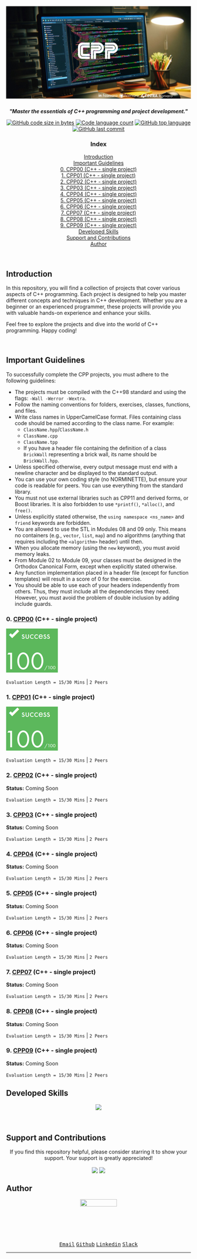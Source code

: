 <h1 align="center"><a href="https://github.com/f-corvaro/CPP">
	<img src="https://github.com/f-corvaro/CPP/blob/main/.extra/cpp.png" alt="CPP">
  </a></h1>
  
<p align="center">
	<b><i>"Master the essentials of C++ programming and project development."</i></b><br>
</p>
<p align="center" style="text-decoration: none;">
    <a href="https://github.com/f-corvaro/CPP"><img alt="GitHub code size in bytes" src="https://img.shields.io/github/languages/code-size/f-corvaro/CPP?color=blueviolet" /></a>
    <a href="https://github.com/f-corvaro/CPP"><img alt="Code language count" src="https://img.shields.io/github/languages/count/f-corvaro/CPP?color=yellow" /></a>
    <a href="https://github.com/f-corvaro/CPP"><img alt="GitHub top language" src="https://img.shields.io/github/languages/top/f-corvaro/CPP?color=blueviolet" /></a>
    <a href="https://github.com/f-corvaro/CPP"><img alt="GitHub last commit" src="https://img.shields.io/github/last-commit/f-corvaro/CPP?color=yellow" /></a>
</p>

<h3 align="center">Index</h3>
<p align="center">

<p align="center">
  <a href="#introduction">Introduction</a><br>
  <a href="#important-guidelines">Important Guidelines</a><br>
  <a href="#0-cpp00-c---single-project">0. CPP00 (C++ - single project)</a><br>
  <a href="#1-cpp01-c---single-project">1. CPP01 (C++ - single project)</a><br>
  <a href="#2-cpp02-c---single-project">2. CPP02 (C++ - single project)</a><br>
  <a href="#3-cpp03-c---single-project">3. CPP03 (C++ - single project)</a><br>
  <a href="#4-cpp04-c---single-project">4. CPP04 (C++ - single project)</a><br>
  <a href="#5-cpp05-c---single-project">5. CPP05 (C++ - single project)</a><br>
  <a href="#6-cpp06-c---single-project">6. CPP06 (C++ - single project)</a><br>
  <a href="#7-cpp07-c---single-project">7. CPP07 (C++ - single project)</a><br>
  <a href="#8-cpp08-c---single-project">8. CPP08 (C++ - single project)</a><br>
  <a href="#9-cpp09-c---single-project">9. CPP09 (C++ - single project)</a><br>
  <a href="#developed-skills">Developed Skills</a><br>
  <a href="#support-and-contributions">Support and Contributions</a><br>
  <a href="#author">Author</a><br>
  
</p>
<br>

## Introduction

<p align="justify">

In this repository, you will find a collection of projects that cover various aspects of C++ programming. Each project is designed to help you master different concepts and techniques in C++ development. Whether you are a beginner or an experienced programmer, these projects will provide you with valuable hands-on experience and enhance your skills.

Feel free to explore the projects and dive into the world of C++ programming. Happy coding!

</p>
<br>

## Important Guidelines

<p align="justify">

To successfully complete the CPP projects, you must adhere to the following guidelines:

- The projects must be compiled with the C++98 standard and using the flags: `-Wall -Werror -Wextra`.
- Follow the naming conventions for folders, exercises, classes, functions, and files.
- Write class names in UpperCamelCase format. Files containing class code should be named according to the class name. For example:
  - `ClassName.hpp`/`ClassName.h`
  - `ClassName.cpp`
  - `ClassName.tpp`
  - If you have a header file containing the definition of a class `BrickWall` representing a brick wall, its name should be `BrickWall.hpp`.
- Unless specified otherwise, every output message must end with a newline character and be displayed to the standard output.
- You can use your own coding style (no NORMINETTE), but ensure your code is readable for peers. You can use everything from the standard library.
- You must not use external libraries such as CPP11 and derived forms, or Boost libraries. It is also forbidden to use `*printf()`, `*alloc()`, and `free()`.
- Unless explicitly stated otherwise, the `using namespace <ns_name>` and `friend` keywords are forbidden.
- You are allowed to use the STL in Modules 08 and 09 only. This means no containers (e.g., `vector`, `list`, `map`) and no algorithms (anything that requires including the `<algorithm>` header) until then. 
- When you allocate memory (using the `new` keyword), you must avoid memory leaks.
- From Module 02 to Module 09, your classes must be designed in the Orthodox Canonical Form, except when explicitly stated otherwise.
- Any function implementation placed in a header file (except for function templates) will result in a score of 0 for the exercise.
- You should be able to use each of your headers independently from others. Thus, they must include all the dependencies they need. However, you must avoid the problem of double inclusion by adding include guards.
  
</p>

<p align="justify">

### 0. [CPP00](https://github.com/f-corvaro/CPP/tree/main/CPP00) (C++ - single project)

[![fcorvaro's 42 CPP00 Score](https://github.com/f-corvaro/42.common_core/blob/main/.extra/100.png)](https://profile.intra.42.fr/users/fcorvaro)

```Evaluation Length = 15/30 Mins``` | ```2 Peers```

### 1. [CPP01](https://github.com/f-corvaro/CPP/tree/main/CPP01) (C++ - single project)

[![fcorvaro's 42 CPP01 Score](https://github.com/f-corvaro/42.common_core/blob/main/.extra/100.png)](https://profile.intra.42.fr/users/fcorvaro)

```Evaluation Length = 15/30 Mins``` | ```2 Peers```

### 2. [CPP02](https://github.com/f-corvaro/CPP/tree/main/CPP02) (C++ - single project)

**Status:** Coming Soon

```Evaluation Length = 15/30 Mins``` | ```2 Peers```

### 3. [CPP03](https://github.com/f-corvaro/CPP/tree/main/CPP03) (C++ - single project)

**Status:** Coming Soon

```Evaluation Length = 15/30 Mins``` | ```2 Peers```

### 4. [CPP04](https://github.com/f-corvaro/CPP/tree/main/CPP04) (C++ - single project)

**Status:** Coming Soon

```Evaluation Length = 15/30 Mins``` | ```2 Peers```

### 5. [CPP05](https://github.com/f-corvaro/CPP/tree/main/CPP05) (C++ - single project)

**Status:** Coming Soon

```Evaluation Length = 15/30 Mins``` | ```2 Peers```

### 6. [CPP06](https://github.com/f-corvaro/CPP/tree/main/CPP06) (C++ - single project)

**Status:** Coming Soon

```Evaluation Length = 15/30 Mins``` | ```2 Peers```

### 7. [CPP07](https://github.com/f-corvaro/CPP/tree/main/CPP07) (C++ - single project)

**Status:** Coming Soon

```Evaluation Length = 15/30 Mins``` | ```2 Peers```

### 8. [CPP08](https://github.com/f-corvaro/CPP/tree/main/CPP08) (C++ - single project)

**Status:** Coming Soon

```Evaluation Length = 15/30 Mins``` | ```2 Peers```

### 9. [CPP09](https://github.com/f-corvaro/CPP/tree/main/CPP09) (C++ - single project)

**Status:** Coming Soon

```Evaluation Length = 15/30 Mins``` | ```2 Peers```

</p>

## Developed Skills

<p align="center">
  <a href="https://skillicons.dev">
    <img src="https://skillicons.dev/icons?i=git,cpp,vscode,vim" />
  </a>
</p><br>

## Support and Contributions

<p align="center">
If you find this repository helpful, please consider starring it to show your support. Your support is greatly appreciated!</p>

<p align="center">
<a href="https://ko-fi.com/fcorvaro"><img width="180" img align="center" src="https://github.com/f-corvaro/42.common_core/blob/main/.extra/support-me-ko-fi.svg"><alt=""></a>
<a href="https://github.com/sponsors/f-corvaro"><img width="180" img align="center" src="https://github.com/f-corvaro/42.common_core/blob/main/.extra/support-me-github.svg"><alt=""></a>

<br>

## Author

<p align="center"><a href="https://profile.intra.42.fr/users/fcorvaro"><img style="height:auto;" src="https://avatars.githubusercontent.com/u/102758065?v=4" width="100" height="100"alt=""></a>
<p align="center">
<a href="mailto:fcorvaro@student.42roma.it"><kbd>Email</kbd><alt=""></a>
<a href="https://github.com/f-corvaro"><kbd>Github</kbd><alt=""></a>
<a href="https://www.linkedin.com/in/f-corvaro/"><kbd>Linkedin</kbd><alt=""></a>
<a href="https://42born2code.slack.com/team/U050L8XAFLK"><kbd>Slack</kbd><alt=""></a>

<hr/>